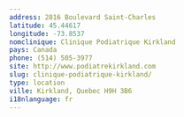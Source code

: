 ```yaml
---
address: 2816 Boulevard Saint-Charles
latitude: 45.44617
longitude: -73.8537
nomclinique: Clinique Podiatrique Kirkland
pays: Canada
phone: (514) 505-3977
site: http://www.podiatrekirkland.com
slug: clinique-podiatrique-kirkland/
type: location
ville: Kirkland, Quebec H9H 3B6
i18nlanguage: fr
---
```


